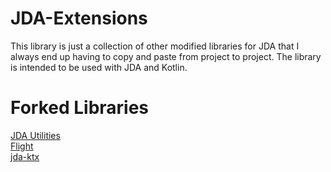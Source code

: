 # JDA-Extensions

This library is just a collection of other modified libraries for JDA that I always end up having to copy and paste from project to project.
The library is intended to be used with JDA and Kotlin.

# Forked Libraries

[JDA Utilities](https://github.com/JDA-Applications/JDA-Utilities)  
[Flight](https://github.com/Devoxin/Flight)  
[jda-ktx](https://github.com/MinnDevelopment/jda-ktx)


